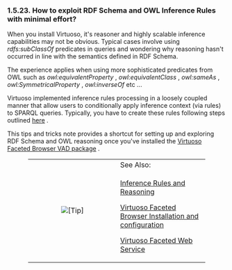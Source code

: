 <div id="virtuosotipsandtricksrdfschowlinfrl" class="section">

<div class="titlepage">

<div>

<div>

### 1.5.23. How to exploit RDF Schema and OWL Inference Rules with minimal effort?

</div>

</div>

</div>

When you install Virtuoso, it's reasoner and highly scalable inference
capabilities may not be obvious. Typical cases involve using
<span class="emphasis">*rdfs:subClassOf*</span> predicates in queries
and wondering why reasoning hasn't occurred in line with the semantics
defined in RDF Schema.

The experience applies when using more sophisticated predicates from OWL
such as <span class="emphasis">*owl:equivalentProperty*</span> ,
<span class="emphasis">*owl:equivalentClass*</span> ,
<span class="emphasis">*owl:sameAs*</span> ,
<span class="emphasis">*owl:SymmetricalProperty*</span> ,
<span class="emphasis">*owl:inverseOf*</span> etc ...

Virtuoso implemented inference rules processing in a loosely coupled
manner that allow users to conditionally apply inference context (via
rules) to SPARQL queries. Typically, you have to create these rules
following steps outlined <a href="rdfsparqlrule.html" class="link"
title="16.14. Inference Rules &amp; Reasoning">here</a> .

This tips and tricks note provides a shortcut for setting up and
exploring RDF Schema and OWL reasoning once you've installed the <a
href="http://s3.amazonaws.com/opldownload/uda/vad-packages/6.1/virtuoso/fct_dav.vad"
class="ulink" target="_top">Virtuoso Faceted Browser VAD package</a> .

<div class="tip" style="margin-left: 0.5in; margin-right: 0.5in;">

<table data-border="0" data-summary="Tip: See Also:">
<colgroup>
<col style="width: 50%" />
<col style="width: 50%" />
</colgroup>
<tbody>
<tr class="odd">
<td rowspan="2" style="text-align: center;" data-valign="top"
width="25"><img src="images/tip.png" alt="[Tip]" /></td>
<td style="text-align: left;">See Also:</td>
</tr>
<tr class="even">
<td style="text-align: left;" data-valign="top"><p><a
href="rdfsparqlrule.html" class="link"
title="16.14. Inference Rules &amp; Reasoning">Inference Rules and
Reasoning</a></p>
<p><a
href="http://virtuoso.openlinksw.com/dataspace/dav/wiki/Main/VirtFacetBrowserInstallConfig"
class="ulink" target="_top">Virtuoso Faceted Browser Installation and
configuration</a></p>
<p><a
href="http://virtuoso.openlinksw.com/dataspace/dav/wiki/Main/VirtuosoFacetsWebService"
class="ulink" target="_top">Virtuoso Faceted Web Service</a></p></td>
</tr>
</tbody>
</table>

</div>

</div>
